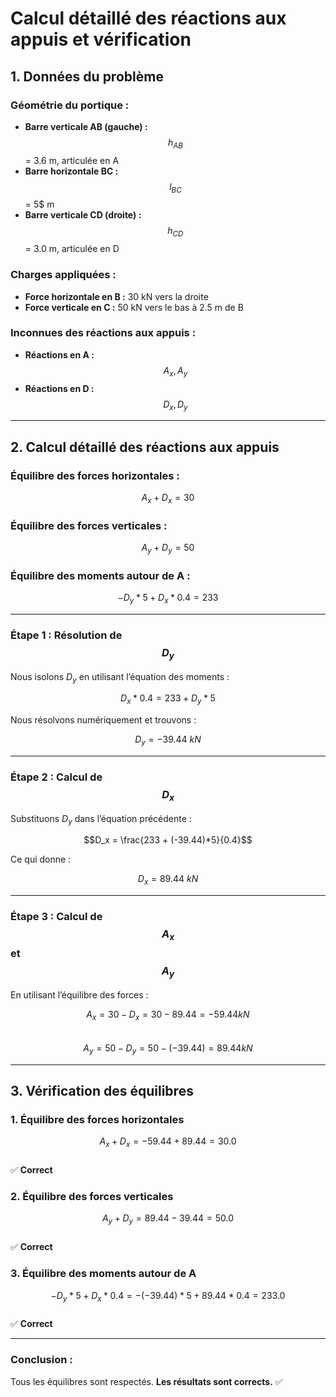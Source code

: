 # **Calcul détaillé des réactions aux appuis et vérification**

## **1. Données du problème**

### **Géométrie du portique :**
- **Barre verticale AB (gauche) :**  $$h_{AB}$$= 3.6  m, articulée en  A 
- **Barre horizontale BC :** $$l_{BC}$$ = 5$ m
- **Barre verticale CD (droite) :** $$h_{CD}$$ = 3.0 m, articulée en D

### **Charges appliquées :**
- **Force horizontale en  B  :** 30  kN vers la droite
- **Force verticale en  C :**  50  kN vers le bas à  2.5  m de  B 

### **Inconnues des réactions aux appuis :**
- **Réactions en A  :** $$A_x, A_y$$
- **Réactions en D  :** $$D_x, D_y$$

---

## **2. Calcul détaillé des réactions aux appuis**

### **Équilibre des forces horizontales :**
$$A_x + D_x = 30$$

### **Équilibre des forces verticales :**
$$A_y + D_y = 50$$

### **Équilibre des moments autour de  A  :**
$$- D_y 	*5 + D_x 	* 0.4 = 233$$

---

### **Étape 1 : Résolution de  $$D_y$$**  
Nous isolons $D_y$ en utilisant l’équation des moments :  

$$D_x 	* 0.4 = 233 + D_y 	* 5$$  

Nous résolvons numériquement et trouvons :  

$$D_y = -39.44 	\ { kN}$$

---

### **Étape 2 : Calcul de $$D_x$$**  
Substituons $D_y$ dans l’équation précédente :  

$$D_x = \frac{233 + (-39.44)*5}{0.4}$$  

Ce qui donne :  

$$D_x = 89.44 	\ { kN}$$

---

### **Étape 3 : Calcul de  $$A_x$$  et $$A_y$$**  
En utilisant l’équilibre des forces :  

$$A_x = 30 - D_x = 30 - 89.44 = -59.44 	{ kN}$$  
$$A_y = 50 - D_y = 50 - (-39.44) = 89.44 	{ kN}$$

---

## **3. Vérification des équilibres**

### **1. Équilibre des forces horizontales**  
$$A_x + D_x = -59.44 + 89.44 = 30.0$$  
✅ **Correct**

### **2. Équilibre des forces verticales**  
$$A_y + D_y = 89.44 - 39.44 = 50.0$$  
✅ **Correct**

### **3. Équilibre des moments autour de A**  
$$- D_y 	* 5 + D_x 	* 0.4 = -(-39.44) 	* 5 + 89.44 	* 0.4 = 233.0$$  
✅ **Correct**

---

### **Conclusion :**  
Tous les équilibres sont respectés. **Les résultats sont corrects.** ✅
<!--stackedit_data:
eyJoaXN0b3J5IjpbLTE0MzkxMTY0MzFdfQ==
-->
